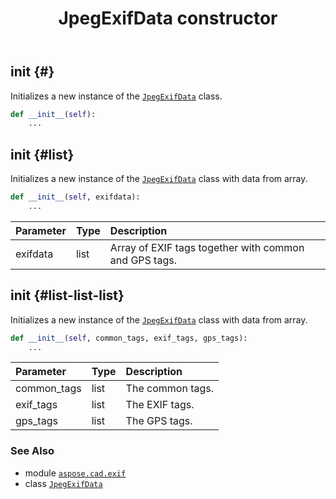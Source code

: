 ﻿---
title: JpegExifData constructor
second_title: Aspose.CAD for Python via .NET API References
description: 
type: docs
weight: 10
url: /python-net/aspose.cad.exif/jpegexifdata/__init__/
is_root: false
---

## __init__ {#}

Initializes a new instance of the [`JpegExifData`](/cad/python-net/aspose.cad.exif/jpegexifdata) class.



```python
def __init__(self):
    ...
```




## __init__ {#list}

Initializes a new instance of the [`JpegExifData`](/cad/python-net/aspose.cad.exif/jpegexifdata) class with data from array.



```python
def __init__(self, exifdata):
    ...
```


| Parameter | Type | Description |
| :- | :- | :- |
| exifdata | list | Array of EXIF tags together with common and GPS tags. |


## __init__ {#list-list-list}

Initializes a new instance of the [`JpegExifData`](/cad/python-net/aspose.cad.exif/jpegexifdata) class with data from array.



```python
def __init__(self, common_tags, exif_tags, gps_tags):
    ...
```


| Parameter | Type | Description |
| :- | :- | :- |
| common_tags | list | The common tags. |
| exif_tags | list | The EXIF tags. |
| gps_tags | list | The GPS tags. |



### See Also
* module [`aspose.cad.exif`](../../)
* class [`JpegExifData`](/cad/python-net/aspose.cad.exif/jpegexifdata)
